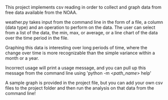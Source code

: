 This project implements csv reading in order to collect and graph data from free data available from the NOAA.  

weather.py takes input from the command line in the form of a file, a column (data type) and an operation to perform on the data.  The user can select from a list of the data, the min, max, or average, or a line chart of the data over the time period in the file.  

Graphing this data is interesting over long periods of time, where the change over time is more recognizable than the simple variance within a month or a year.  

Incorrect usage will print a usage message, and you can pull up this message from the command line using 'python -m <_path_name_> help'

A sample graph is provided in the project file, but you can add your own csv files to the project folder and then run the analysis on that data from the command line!
